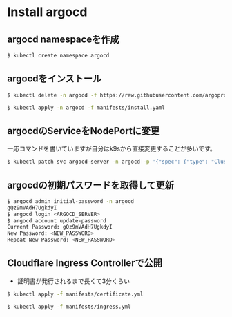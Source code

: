# Install argocd

## argocd namespaceを作成

```sh
$ kubectl create namespace argocd
```

## argocdをインストール

```sh
$ kubectl delete -n argocd -f https://raw.githubusercontent.com/argoproj/argo-cd/stable/manifests/install.yaml
```

```sh
$ kubectl apply -n argocd -f manifests/install.yaml
```

## argocdのServiceをNodePortに変更

一応コマンドを書いていますが自分はk9sから直接変更することが多いです。

```sh
$ kubectl patch svc argocd-server -n argocd -p '{"spec": {"type": "ClusterIP"}}'
```


## argocdの初期パスワードを取得して更新

```sh
$ argocd admin initial-password -n argocd
gQz9mVAdH7UgkdyI
$ argocd login <ARGOCD_SERVER>
$ argocd account update-password
Current Password: gQz9mVAdH7UgkdyI
New Password: <NEW_PASSWORD>
Repeat New Password: <NEW_PASSWORD>
```

## Cloudflare Ingress Controllerで公開

- 証明書が発行されるまで長くて3分くらい

```sh
$ kubectl apply -f manifests/certificate.yml
```

```sh
$ kubectl apply -f manifests/ingress.yml
```
